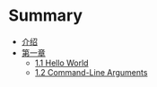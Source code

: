 # Summary
* [介绍](README.md)
* [第一章](chapter1/README.md)
  * [1.1 Hello World](chapter1/1_1_Hello_World/README.md)
  * [1.2 Command-Line Arguments](chapter1/1_2_Command_Line_Arguments/README.md)